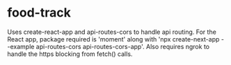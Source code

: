 # food-track

Uses create-react-app and api-routes-cors to handle api routing. For the React app, package required is 'moment' along with 'npx create-next-app --example api-routes-cors api-routes-cors-app'. Also requires ngrok to handle the https blocking from fetch() calls.
